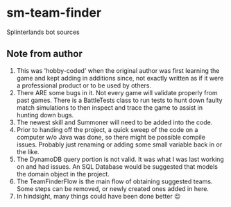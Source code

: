# sm-team-finder

Splinterlands bot sources 

## Note from author

1) This was 'hobby-coded' when the original author was first learning the game and kept adding in additions since, not exactly written as if it were a professional product or to be used by others.
2) There ARE some bugs in it.  Not every game will validate properly from past games.  There is a BattleTests class to run tests to hunt down faulty match simulations to then inspect and trace the game to assist in hunting down bugs.
3) The newest skill and Summoner will need to be added into the code.
4) Prior to handing off the project, a quick sweep of the code on a computer w/o Java was done, so there might be possible compile issues.  Probably just renaming or adding some small variable back in or the like.
5) The DynamoDB query portion is not valid.  It was what I was last working on and had issues.  An SQL Database would be suggested that models the domain object in the project.
6) The TeamFinderFlow is the main flow of obtaining suggested teams.  Some steps can be removed, or newly created ones added in here.
7) In hindsight, many things could have been done better :wink:


